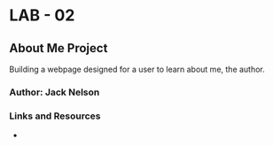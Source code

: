 # LAB - 02

## About Me Project

Building a webpage designed for a user to learn about me, the author.

### Author: Jack Nelson

### Links and Resources

  - 